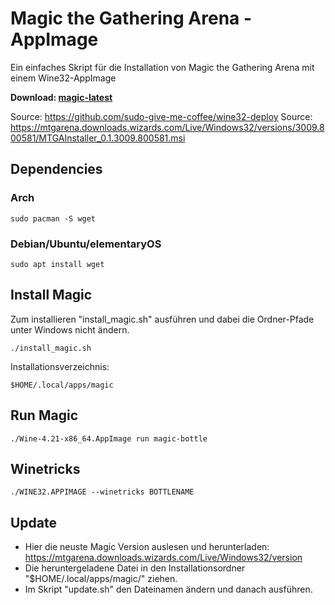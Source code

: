 # Magic the Gathering Arena - AppImage

Ein einfaches Skript für die Installation von Magic the Gathering Arena mit einem Wine32-AppImage

**Download: [magic-latest](https://github.com)**

Source: https://github.com/sudo-give-me-coffee/wine32-deploy
Source: https://mtgarena.downloads.wizards.com/Live/Windows32/versions/3009.800581/MTGAInstaller_0.1.3009.800581.msi

## Dependencies

### Arch
```
sudo pacman -S wget
```

### Debian/Ubuntu/elementaryOS
```
sudo apt install wget
```

## Install Magic

Zum installieren "install_magic.sh" ausführen und dabei die Ordner-Pfade unter Windows nicht ändern.
```
./install_magic.sh
```

Installationsverzeichnis:
```
$HOME/.local/apps/magic
```

## Run Magic

```
./Wine-4.21-x86_64.AppImage run magic-bottle
```

## Winetricks

```
./WINE32.APPIMAGE --winetricks BOTTLENAME
```

## Update

* Hier die neuste Magic Version auslesen und herunterladen: https://mtgarena.downloads.wizards.com/Live/Windows32/version
* Die heruntergeladene Datei in den Installationsordner "$HOME/.local/apps/magic/" ziehen.
* Im Skript "update.sh" den Dateinamen ändern und danach ausführen.

